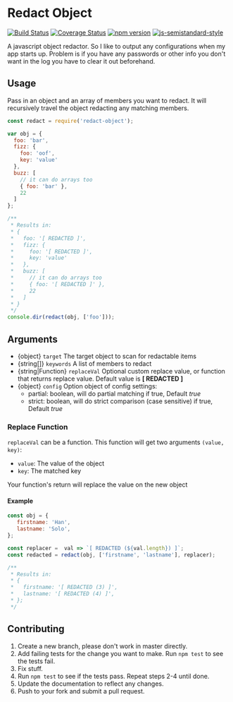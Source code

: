 # Redact Object

[![Build Status](https://travis-ci.org/shaunburdick/redact-object.svg?branch=master)](https://travis-ci.org/shaunburdick/redact-object) [![Coverage Status](https://coveralls.io/repos/github/shaunburdick/redact-object/badge.svg?branch=master)](https://coveralls.io/github/shaunburdick/redact-object?branch=master) [![npm version](https://badge.fury.io/js/redact-object.svg)](https://badge.fury.io/js/redact-object) [![js-semistandard-style](https://img.shields.io/badge/code%20style-semistandard-brightgreen.svg?style=flat-square)](https://github.com/Flet/semistandard)

A javascript object redactor. So I like to output any configurations when my app starts up. Problem is if you have any passwords or other info you don't want in the log you have to clear it out beforehand.

## Usage

Pass in an object and an array of members you want to redact. It will recursively travel the object redacting any matching members.

```javascript
const redact = require('redact-object');

var obj = {
  foo: 'bar',
  fizz: {
    foo: 'oof',
    key: 'value'
  },
  buzz: [
    // it can do arrays too
    { foo: 'bar' },
    22
  ]
};

/**
 * Results in:
 * {
 *   foo: '[ REDACTED ]',
 *   fizz: {
 *     foo: '[ REDACTED ]',
 *     key: 'value'
 *   },
 *   buzz: [
 *     // it can do arrays too
 *     { foo: '[ REDACTED ]' },
 *     22
 *   ]
 * }
 */
console.dir(redact(obj, ['foo']));
```

## Arguments

- {object}          `target`     The target object to scan for redactable items
- {string[]}        `keywords`   A list of members to redact
- {string|Function} `replaceVal` Optional custom replace value, or function that returns replace value. Default value is **[ REDACTED ]**
- {object}          `config`     Option object of config settings:
  - partial: boolean, will do partial matching if true, Default _true_
  - strict:  boolean, will do strict comparison (case sensitive) if true, Default _true_

### Replace Function

`replaceVal` can be a function. This function will get two arguments `(value, key)`:

- `value`: The value of the object
- `key`: The matched key

Your function's return will replace the value on the new object

#### Example

```javascript
const obj = {
   firstname: 'Han',
   lastname: 'Solo',
};

const replacer =  val => `[ REDACTED (${val.length}) ]`;
const redacted = redact(obj, ['firstname', 'lastname'], replacer);

/**
 * Results in:
 * {
 *   firstname: '[ REDACTED (3) ]',
 *   lastname: '[ REDACTED (4) ]',
 * };
 */
```

## Contributing

1. Create a new branch, please don't work in master directly.
2. Add failing tests for the change you want to make. Run `npm test` to see the tests fail.
3. Fix stuff.
4. Run `npm test` to see if the tests pass. Repeat steps 2-4 until done.
5. Update the documentation to reflect any changes.
6. Push to your fork and submit a pull request.
